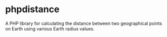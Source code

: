 # phpdistance
A PHP library for calculating the distance between two geographical points on Earth using various Earth radius values.
